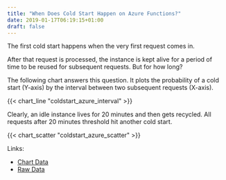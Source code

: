 ```yaml
---
title: "When Does Cold Start Happen on Azure Functions?"
date: 2019-01-17T06:19:15+01:00
draft: false
---
```


The first cold start happens when the very first request comes in. 

After that request is processed, the instance is kept alive for a period of time to be reused for subsequent requests. But for how long?

The following chart answers this question. It plots the probability of a cold start (Y-axis) by the interval between two subsequent requests (X-axis).

{{< chart_line "coldstart_azure_interval" >}}

Clearly, an idle instance lives for 20 minutes and then gets recycled. All requests after 20 minutes threshold hit another cold start.

{{< chart_scatter "coldstart_azure_scatter" >}}

Links:

- [Chart Data](TODO)
- [Raw Data](TODO)